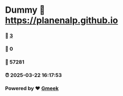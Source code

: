 # Dummy :link: https://planenalp.github.io 
### :page_facing_up: [3](https://planenalp.github.io/tag.html) 
### :speech_balloon: 0 
### :hibiscus: 57281 
### :alarm_clock: 2025-03-22 16:17:53 
### Powered by :heart: [Gmeek](https://github.com/Meekdai/Gmeek)

